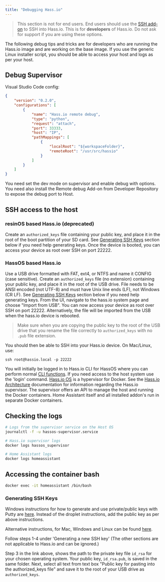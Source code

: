 ```yaml
---
title: "Debugging Hass.io"
---
```


> This section is not for end users. End users should use the [SSH add-on](https://www.home-assistant.io/addons/ssh/) to SSH into Hass.io. This is for **developers** of Hass.io. Do not ask for support if you are using these options.

The following debug tips and tricks are for developers who are running the Hass.io image and are working on the base image. If you use the generic Linux installer script, you should be able to access your host and logs as per your host.

## Debug Supervisor

Visual Studio Code config:

```json
{
    "version": "0.2.0",
    "configurations": [
        {
            "name": "Hass.io remote debug",
            "type": "python",
            "request": "attach",
            "port": 33333,
            "host": "IP",
            "pathMappings": [
                {
                    "localRoot": "${workspaceFolder}",
                    "remoteRoot": "/usr/src/hassio"
                }
            ]
        }
    ]
}
```

You need set the dev mode on supervisor and enable debug with options. You need also install the Remote debug Add-on from Developer Repository to expose the debug port to Host.

## SSH access to the host

### resinOS based Hass.io (deprecated)

Create an `authorized_keys` file containing your public key, and place it in the root of the boot partition of your SD card. See [Generating SSH Keys](#generating-ssh-keys) section below if you need help generating keys. Once the device is booted, you can access your device as root over SSH on port 22222.

### HassOS based Hass.io

Use a USB drive formatted with FAT, ext4, or NTFS and name it CONFIG (case sensitive). Create an `authorized_keys` file (no extension) containing your public key, and place it in the root of the USB drive. File needs to be ANSI encoded (not UTF-8) and must have Unix line ends (LF), not Windows (CR LF). See [Generating SSH Keys](#generating-ssh-keys) section below if you need help generating keys. From the UI, navigate to the hass.io system page and choose "Import from USB". You can now access your device as root over SSH on port 22222. Alternatively, the file will be imported from the USB when the hass.io device is rebooted.

> Make sure when you are copying the public key to the root of the USB drive that you rename the file correctly to `authorized_keys` with no `.pub` file extension.

You should then be able to SSH into your Hass.io device. On Mac/Linux, use:

    ssh root@hassio.local -p 22222
    

You will initially be logged in to Hass.io CLI for HassOS where you can perform normal [CLI functions](https://www.home-assistant.io/hassio/commandline/). If you need access to the host system use the 'login' command. [Hass.io OS](https://github.com/home-assistant/hassos) is a hypervisor for Docker. See the [Hass.io Architecture](https://developers.home-assistant.io/docs/en/architecture_hassio.html) documentation for information regarding the Hass.io supervisor. The supervisor offers an API to manage the host and running the Docker containers. Home Assistant itself and all installed addon's run in separate Docker containers.

## Checking the logs

```bash
# Logs from the supervisor service on the Host OS
journalctl -f -u hassos-supervisor.service

# Hass.io supervisor logs
docker logs hassos_supervisor

# Home Assistant logs
docker logs homeassistant
```

## Accessing the container bash

```bash
docker exec -it homeassistant /bin/bash
```

### Generating SSH Keys

Windows instructions for how to generate and use private/public keys with Putty are [here](https://www.digitalocean.com/community/tutorials/how-to-use-ssh-keys-with-putty-on-digitalocean-droplets-windows-users). Instead of the droplet instructions, add the public key as per above instructions.

Alternative instructions, for Mac, Windows and Linux can be found [here](https://help.github.com/articles/generating-a-new-ssh-key-and-adding-it-to-the-ssh-agent/#platform-mac).

Follow steps 1-4 under 'Generating a new SSH key' (The other sections are not applicable to Hass.io and can be ignored.)

Step 3 in the link above, shows the path to the private key file `id_rsa` for your chosen operating system. Your public key, `id_rsa.pub`, is saved in the same folder. Next, select all text from text box "Public key for pasting into the authorized_keys file" and save it to the root of your USB drive as `authorized_keys`.